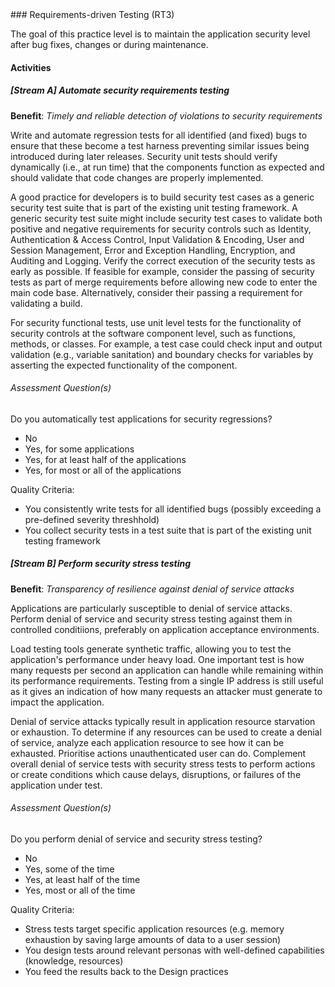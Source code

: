 <div class="new-page"/>
### Requirements-driven Testing (RT3)

The goal of this practice level is to maintain the application security level after bug fixes, changes or during maintenance.

#### Activities

##### [Stream A] Automate security requirements testing
<b>Benefit</b>: <i>Timely and reliable detection of violations to security requirements</i>

Write and automate regression tests for all identified (and fixed) bugs to ensure that these become a test harness preventing similar issues being introduced during later releases. Security unit tests should verify dynamically (i.e., at run time) that the components function as expected and should validate that code changes are properly implemented.

A good practice for developers is to build security test cases as a generic security test suite that is part of the existing unit testing framework. A generic security test suite might include security test cases to validate both positive and negative requirements for security controls such as Identity, Authentication & Access Control, Input Validation & Encoding, User and Session Management, Error and Exception Handling, Encryption, and Auditing and Logging. Verify the correct execution of the security tests as early as possible. If feasible for example, consider the passing of security tests as part of merge requirements before allowing new code to enter the main code base. Alternatively, consider their passing a requirement for validating a build.

For security functional tests, use unit level tests for the functionality of security controls at the software component level, such as functions, methods, or classes. For example, a test case could check input and output validation (e.g., variable sanitation) and boundary checks for variables by asserting the expected functionality of the component.


###### Assessment Question(s)
Do you automatically test applications for security regressions?

- No
- Yes, for some applications
- Yes, for at least half of the applications
- Yes, for most or all of the applications


Quality Criteria:

- You consistently write tests for all identified bugs (possibly exceeding a pre-defined severity threshhold)
- You collect security tests in a test suite that is part of the existing unit testing framework


##### [Stream B] Perform security stress testing
<b>Benefit</b>: <i>Transparency of resilience against denial of service attacks</i>

Applications are particularly susceptible to denial of service attacks. Perform denial of service and security stress testing against them in controlled conditiions, preferably on application acceptance environments.

Load testing tools generate synthetic traffic, allowing you to test the application's performance under heavy load. One important test is how many requests per second an application can handle while remaining within its performance requirements. Testing from a single IP address is still useful as it gives an indication of how many requests an attacker must generate to impact the application.

Denial of service attacks typically result in application resource starvation or exhaustion. To determine if any resources can be used to create a denial of service, analyze each application resource to see how it can be exhausted. Prioritise actions unauthenticated user can do. Complement overall denial of service tests with security stress tests to perform actions or create conditions which cause delays, disruptions, or failures of the application under test.


###### Assessment Question(s)
Do you perform denial of service and security stress testing?

- No
- Yes, some of the time
- Yes, at least half of the time
- Yes, most or all of the time


Quality Criteria:

- Stress tests target specific application resources (e.g. memory exhaustion by saving large amounts of data to a user session)
- You design tests around relevant personas with well-defined capabilities (knowledge, resources)
- You feed the results back to the Design practices

